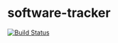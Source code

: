 # software-tracker
[![Build Status](https://travis-ci.org/sanger-pathogens/software-tracker.svg?branch=master)](https://travis-ci.org/sanger-pathogens/software-tracker)

